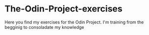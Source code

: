 # The-Odin-Project-exercises
Here you find my exercises for the Odin Project.  I'm training from the begginig to consoladate my knowledge
